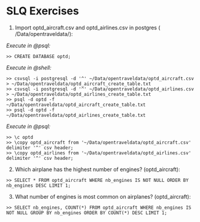 # SLQ Exercises

1.  Import optd_aircraft.csv and optd_airlines.csv in postgres ( /Data/opentraveldata/):<br />

_Execute in @psql:_ <br />

```
>> CREATE DATABASE optd;
```

_Execute in @shell:_ <br />

```
>> csvsql -i postgresql -d '^' ~/Data/opentraveldata/optd_aircraft.csv > ~/Data/opentraveldata/optd_aircraft_create_table.txt
>> csvsql -i postgresql -d '^' ~/Data/opentraveldata/optd_airlines.csv > ~/Data/opentraveldata/optd_airlines_create_table.txt
>> psql -d optd -f ~/Data/opentraveldata/optd_aircraft_create_table.txt
>> psql -d optd -f ~/Data/opentraveldata/optd_airlines_create_table.txt
```

_Execute in @psql:_ <br />

```
>> \c optd
>> \copy optd_aircraft from '~/Data/opentraveldata/optd_aircraft.csv' delimiter '^' csv header;
>> \copy optd_airlines from '~/Data/opentraveldata/optd_airlines.csv' delimiter '^' csv header;

```

2.  Which airplane has the highest number of engines?
(optd_aircraft):

```
>> SELECT * FROM optd_aircraft WHERE nb_engines IS NOT NULL ORDER BY nb_engines DESC LIMIT 1;

```

3.  What number of engines is most common on airplanes?
(optd_aircraft):

```
>> SELECT nb_engines, COUNT(*) FROM optd_aircraft WHERE nb_engines IS NOT NULL GROUP BY nb_engines ORDER BY COUNT(*) DESC LIMIT 1;
```

